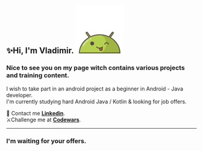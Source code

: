 ## ✨Hi, I'm Vladimir. ![AndroidBro](res/1608236.png)

### Nice to see you on my page witch contains various projects and training content.

I wish to take part in an android project as a beginner in Android -
Java developer.  
I'm currently studying hard Android Java / Kotlin & looking for job offers.

📩   Contact me **[Linkedin][1]**.  
⚔️Challenge me at **[Codewars][2]**.
____
[1]::(https://www.linkedin.com/in/vladimir-larichev-5a8ba2217/)
[2]::(https://www.codewars.com/users/freeky92)

### I'm waiting for your offers.

